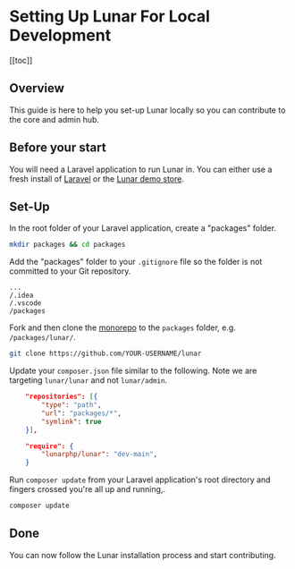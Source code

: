 # Setting Up Lunar For Local Development

[[toc]]

## Overview

This guide is here to help you set-up Lunar locally so you can contribute to the core and admin hub.

## Before your start

You will need a Laravel application to run Lunar in. You can either use a fresh install of [Laravel](https://laravel.com/docs/9.x/installation) or the [Lunar demo store](https://github.com/lunarphp/demo-store).

## Set-Up

In the root folder of your Laravel application, create a "packages" folder.

```sh
mkdir packages && cd packages
````

Add the "packages" folder to your `.gitignore` file so the folder is not committed to your Git repository.

```
...
/.idea
/.vscode
/packages
```

Fork and then clone the [monorepo](https://github.com/lunarphp/lunar) to the `packages` folder, e.g. `/packages/lunar/`.

```sh
git clone https://github.com/YOUR-USERNAME/lunar
````

Update your `composer.json` file similar to the following. Note we are targeting `lunar/lunar` and not `lunar/admin`.

```json
    "repositories": [{
        "type": "path",
        "url": "packages/*",
        "symlink": true
    }],

    "require": {
        "lunarphp/lunar": "dev-main",
    }
````

Run `composer update` from your Laravel application's root directory and fingers crossed you're all up and running,. 

```sh
composer update
````

## Done
You can now follow the Lunar installation process and start contributing.
